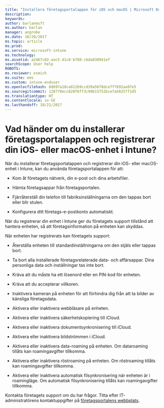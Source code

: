 ```yaml
---
title: "Installera företagsportalappen för iOS och macOS | Microsoft Docs"
description: 
keywords: 
author: barlanmsft
ms.author: barlan
manager: angrobe
ms.date: 10/20/2017
ms.topic: article
ms.prod: 
ms.service: microsoft-intune
ms.technology: 
ms.assetid: a2467c02-aac5-41c8-b788-cbda830941ef
searchScope: User help
ROBOTS: 
ms.reviewer: esmich
ms.suite: ems
ms.custom: intune-enduser
ms.openlocfilehash: 8d697a18ca812b9ccd39a5678dce7f7692aa97e5
ms.sourcegitcommit: 128770ecc820f6ff3c99b15752bce7a58257f1d5
ms.translationtype: HT
ms.contentlocale: sv-SE
ms.lasthandoff: 10/21/2017
---
```

# <a name="what-happens-if-you-install-the-company-portal-app-and-enroll-your-ios-or-macos-device-in-intune"></a>Vad händer om du installerar företagsportalappen och registrerar din iOS- eller macOS-enhet i Intune?

När du installerar företagsportalappen och registrerar din iOS- eller macOS-enhet i Intune, kan du använda företagsportalappen för att:

-   Kom åt företagets nätverk, din e-post och dina arbetsfiler.

-   Hämta företagsappar från företagsportalen.

-   Fjärråterställ din telefon till fabriksinställningarna om den tappas bort eller blir stulen.

-   Konfigurera ditt företags-e-postkonto automatiskt.

När du registrerar din enhet i Intune ger du företagets support tillstånd att hantera enheten, så att företagsinformation på enheten kan skyddas.

När enheten har registrerats kan företagets support:

-   Återställa enheten till standardinställningarna om den stjäls eller tappas bort.

-   Ta bort alla installerade företagsrelaterade data- och affärsappar. Dina personliga data och inställningar tas inte bort.

-   Kräva att du måste ha ett lösenord eller en PIN-kod för enheten.

-   Kräva att du accepterar villkoren.

-   Inaktivera kameran på enheten för att förhindra dig från att ta bilder av känsliga företagsdata.

-   Aktivera eller inaktivera webbläsare på enheten.

-   Aktivera eller inaktivera säkerhetskopiering till iCloud.

-   Aktivera eller inaktivera dokumentsynkronisering till iCloud.

-   Aktivera eller inaktivera bildströmmen i iCloud.

-   Aktivera eller inaktivera data-roaming på enheten. Om dataroaming tillåts kan roamingavgifter tillkomma.

-   Aktivera eller inaktivera röstroaming på enheten. Om röstroaming tillåts kan roamingavgifter tillkomma.

-   Aktivera eller inaktivera automatisk filsynkronisering när enheten är i roamingläge. Om automatisk filsynkronisering tillåts kan roamingavgifter tillkomma.

Kontakta företagets support om du har frågor. Titta efter IT-administratörens kontaktuppgifter på [företagsportalens webbplats](https://portal.manage.microsoft.com).
